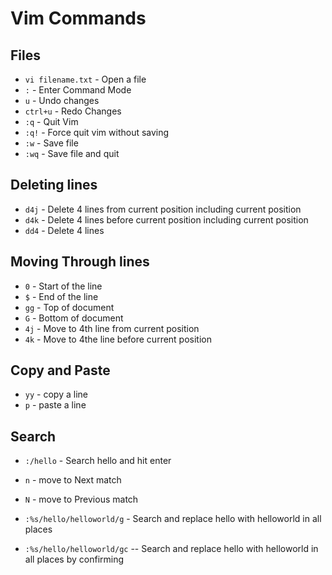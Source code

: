 # Vim Commands

## Files

- `vi filename.txt` - Open a file
- `:` - Enter Command Mode
- `u` - Undo changes
- `ctrl+u` - Redo Changes
- `:q` - Quit Vim
- `:q!` - Force quit vim without saving
- `:w`  - Save file
- `:wq` - Save file and quit


## Deleting lines
- `d4j` - Delete 4 lines from current position including current position
- `d4k` - Delete 4 lines before current position including current position
- `dd4` - Delete 4 lines


## Moving Through lines
- `0` - Start of the line
- `$` - End of the line
- `gg` - Top of document
- `G` - Bottom of document
- `4j` - Move to 4th line from current position
- `4k` - Move to 4the line before current position

## Copy and Paste
- `yy` - copy a line
- `p` - paste a line

## Search
- `:/hello` - Search hello and hit enter

- `n` - move to Next match
- `N` - move to Previous match

- `:%s/hello/helloworld/g` - Search and replace hello with helloworld in all places
- `:%s/hello/helloworld/gc` -- Search and replace hello with helloworld in all places by confirming
